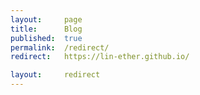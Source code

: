 ```yaml
---
layout: 	page
title: 		Blog
published:	true
permalink:	/redirect/
redirect: 	https://lin-ether.github.io/

layout: 	redirect
---
```



